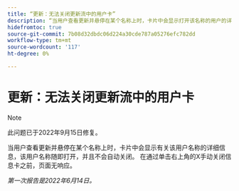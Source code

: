 ```yaml
---
title: “更新：无法关闭更新流中的用户卡”
description: “当用户查看更新并悬停在某个名称上时，卡片中会显示打开该名称的用户的详细信息，并且不会自动关闭该用户。 在通过单击右上角的X手动关闭信息卡之前，页面无响应。”
hidefromtoc: true
source-git-commit: 7b08d32dbdc06d224a30cde787a05276efc782dd
workflow-type: tm+mt
source-wordcount: '117'
ht-degree: 0%

---
```



# 更新：无法关闭更新流中的用户卡

>[!NOTE]
>
>此问题已于2022年9月15日修复。

当用户查看更新并悬停在某个名称上时，卡片中会显示有关该用户名称的详细信息，该用户名称随即打开，并且不会自动关闭。 在通过单击右上角的X手动关闭信息卡之前，页面无响应。

_第一次报告是2022年6月14日。_
